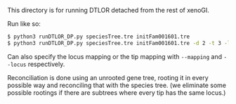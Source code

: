 This directory is for running DTLOR detached from the rest of xenoGI.

Run like so:

```bash
$ python3 runDTLOR_DP.py speciesTree.tre initFam001601.tre
$ python3 runDTLOR_DP.py speciesTree.tre initFam001601.tre -d 2 -t 3 -l 1 -o 2 -r 1
```

Can also specify the locus mapping or the tip mapping with `--mapping` and `--locus` respectively.

Reconciliation is done using an unrooted gene tree, rooting it in every possible way and reconciling that with the species tree. (we eliminate some possible rootings if there are subtrees where every tip has the same locus.)
